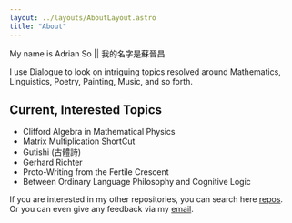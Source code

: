```yaml
---
layout: ../layouts/AboutLayout.astro
title: "About"
---
```


My name is Adrian So || 我的名字是蘇晉昌

I use Dialogue to look on intriguing topics resolved around Mathematics, Linguistics, Poetry, Painting, Music, and so forth.

## Current, Interested Topics

- Clifford Algebra in Mathematical Physics
- Matrix Multiplication ShortCut
- Gutishi (古體詩)
- Gerhard Richter
- Proto-Writing from the Fertile Crescent
- Between Ordinary Language Philosophy and Cognitive Logic

If you are interested in my other repositories, you can search here [repos](https://github.com/25920).  
Or you can even give any feedback via my [email](mailto:starwarsrogueone1123@proton.me).
